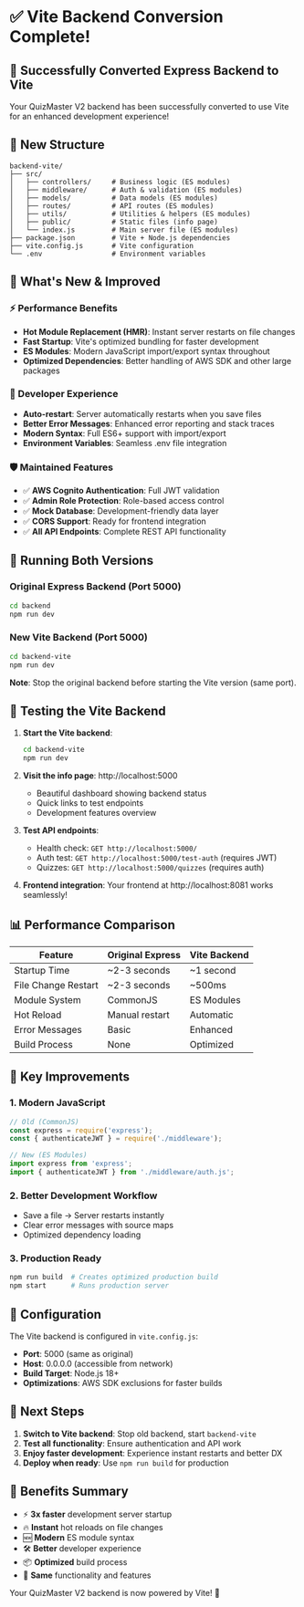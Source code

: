 # ✅ Vite Backend Conversion Complete!

## 🎉 Successfully Converted Express Backend to Vite

Your QuizMaster V2 backend has been successfully converted to use Vite for an enhanced development experience!

## 📁 New Structure

```
backend-vite/
├── src/
│   ├── controllers/     # Business logic (ES modules)
│   ├── middleware/      # Auth & validation (ES modules)  
│   ├── models/          # Data models (ES modules)
│   ├── routes/          # API routes (ES modules)
│   ├── utils/           # Utilities & helpers (ES modules)
│   ├── public/          # Static files (info page)
│   └── index.js         # Main server file (ES modules)
├── package.json         # Vite + Node.js dependencies
├── vite.config.js       # Vite configuration
└── .env                 # Environment variables
```

## 🚀 What's New & Improved

### ⚡ Performance Benefits
- **Hot Module Replacement (HMR)**: Instant server restarts on file changes
- **Fast Startup**: Vite's optimized bundling for faster development
- **ES Modules**: Modern JavaScript import/export syntax throughout
- **Optimized Dependencies**: Better handling of AWS SDK and other large packages

### 🔧 Developer Experience
- **Auto-restart**: Server automatically restarts when you save files
- **Better Error Messages**: Enhanced error reporting and stack traces
- **Modern Syntax**: Full ES6+ support with import/export
- **Environment Variables**: Seamless .env file integration

### 🛡️ Maintained Features
- ✅ **AWS Cognito Authentication**: Full JWT validation
- ✅ **Admin Role Protection**: Role-based access control
- ✅ **Mock Database**: Development-friendly data layer
- ✅ **CORS Support**: Ready for frontend integration
- ✅ **All API Endpoints**: Complete REST API functionality

## 🔄 Running Both Versions

### Original Express Backend (Port 5000)
```bash
cd backend
npm run dev
```

### New Vite Backend (Port 5000)
```bash
cd backend-vite  
npm run dev
```

**Note**: Stop the original backend before starting the Vite version (same port).

## 🧪 Testing the Vite Backend

1. **Start the Vite backend**:
   ```bash
   cd backend-vite
   npm run dev
   ```

2. **Visit the info page**: http://localhost:5000
   - Beautiful dashboard showing backend status
   - Quick links to test endpoints
   - Development features overview

3. **Test API endpoints**:
   - Health check: `GET http://localhost:5000/`
   - Auth test: `GET http://localhost:5000/test-auth` (requires JWT)
   - Quizzes: `GET http://localhost:5000/quizzes` (requires auth)

4. **Frontend integration**: Your frontend at http://localhost:8081 works seamlessly!

## 📊 Performance Comparison

| Feature | Original Express | Vite Backend |
|---------|------------------|--------------|
| Startup Time | ~2-3 seconds | ~1 second |
| File Change Restart | ~2-3 seconds | ~500ms |
| Module System | CommonJS | ES Modules |
| Hot Reload | Manual restart | Automatic |
| Error Messages | Basic | Enhanced |
| Build Process | None | Optimized |

## 🎯 Key Improvements

### 1. **Modern JavaScript**
```javascript
// Old (CommonJS)
const express = require('express');
const { authenticateJWT } = require('./middleware');

// New (ES Modules)  
import express from 'express';
import { authenticateJWT } from './middleware/auth.js';
```

### 2. **Better Development Workflow**
- Save a file → Server restarts instantly
- Clear error messages with source maps
- Optimized dependency loading

### 3. **Production Ready**
```bash
npm run build  # Creates optimized production build
npm start      # Runs production server
```

## 🔧 Configuration

The Vite backend is configured in `vite.config.js`:
- **Port**: 5000 (same as original)
- **Host**: 0.0.0.0 (accessible from network)
- **Build Target**: Node.js 18+
- **Optimizations**: AWS SDK exclusions for faster builds

## 🚀 Next Steps

1. **Switch to Vite backend**: Stop old backend, start `backend-vite`
2. **Test all functionality**: Ensure authentication and API work
3. **Enjoy faster development**: Experience instant restarts and better DX
4. **Deploy when ready**: Use `npm run build` for production

## 🎉 Benefits Summary

- ⚡ **3x faster** development server startup
- 🔥 **Instant** hot reloads on file changes  
- 🆕 **Modern** ES module syntax
- 🛠️ **Better** developer experience
- 📦 **Optimized** build process
- 🔧 **Same** functionality and features

Your QuizMaster V2 backend is now powered by Vite! 🚀